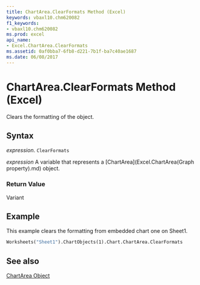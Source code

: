 ```yaml
---
title: ChartArea.ClearFormats Method (Excel)
keywords: vbaxl10.chm620082
f1_keywords:
- vbaxl10.chm620082
ms.prod: excel
api_name:
- Excel.ChartArea.ClearFormats
ms.assetid: 0af0bba7-6fb8-d221-7b1f-ba7c40ae1687
ms.date: 06/08/2017
---
```



# ChartArea.ClearFormats Method (Excel)

Clears the formatting of the object.


## Syntax

 _expression_. `ClearFormats`

 _expression_ A variable that represents a [ChartArea](Excel.ChartArea(Graph property).md) object.


### Return Value

Variant


## Example

This example clears the formatting from embedded chart one on Sheet1.


```vb
Worksheets("Sheet1").ChartObjects(1).Chart.ChartArea.ClearFormats
```


## See also


[ChartArea Object](Excel.ChartArea(object).md)

